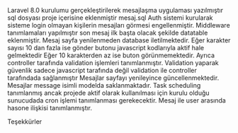 Laravel 8.0 kurulumu gerçekleştirilerek mesajlaşma uygulaması yazılmıştır
sql dosyası proje içerisine eklenmiştir mesaj.sql
Auth sistemi kurularak sisteme login olmayan kişilerin mesajları görmesi engellenmiştir.
Middleware tanımlamaları yapılmıştır
son mesaj ilk başta olacak şekilde datatable eklenmiştir. 
Mesaj sayfa yenilenmeden database iletilmektedir. 
Eğer karakter sayısı 10 dan fazla ise gönder butonu javascript kodlarıyla aktif hale gelmektedir
Eğer 10 karakterden az ise buton görünmemektedir.
Ayrıca controller tarafında validation işlemleri tanımlanmıştır. Validation yaparak güvenlik sadece javascript tarafında değil validation ile controller tarafındada sağlanmıştır
Mesajlar sayfayı yenileyince güncellenmektedir.
Mesajlar message isimli modelda saklanmaktadır.
Task scheduling tanımlanmış ancak projede aktif olarak kullanılması için kurulu olduğu sunucudada cron işlemi tanımlanması gerekecektir. 
Mesaj ile user arasında hasone ilişkisi tanımlanmıştır.

Teşekkürler
